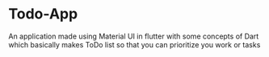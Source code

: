 # Todo-App 
An application made using Material UI in flutter with some concepts of Dart which basically makes ToDo list so that you can prioritize you work or tasks

